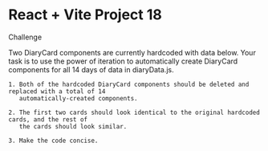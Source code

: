 # React + Vite Project 18

Challenge 

Two DiaryCard components are currently hardcoded with data below. Your task is to use the power of iteration to automatically create DiaryCard components for all 14 days of data in diaryData.js. 

    1. Both of the hardcoded DiaryCard components should be deleted and replaced with a total of 14 
       automatically-created components. 
    
    2. The first two cards should look identical to the original hardcoded cards, and the rest of 
       the cards should look similar. 
        
    3. Make the code concise. 